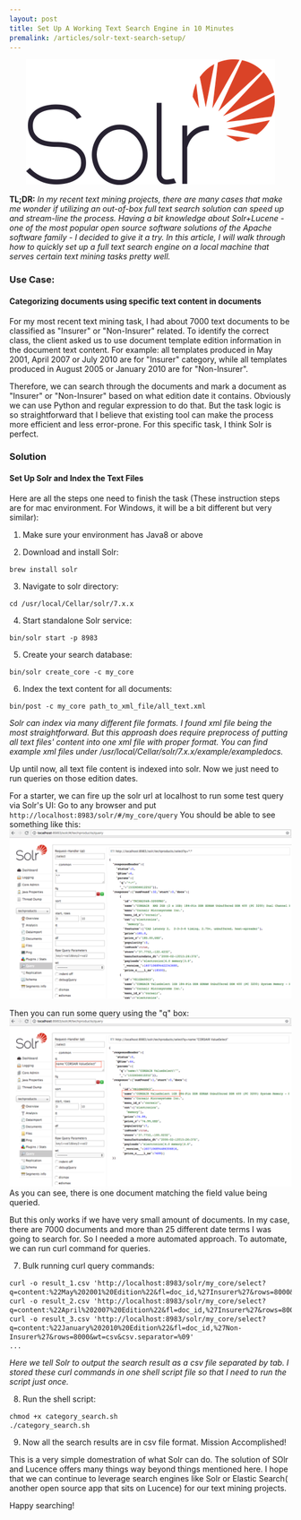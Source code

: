 ```yaml
---
layout: post
title: Set Up A Working Text Search Engine in 10 Minutes
premalink: /articles/solr-text-search-setup/
---
```


<p align="center">
<img src="/images/solr.png">
</p>

**TL;DR:** _In my recent text mining projects, there are many cases that make me wonder if utilizing an out-of-box full text search solution can speed up and stream-line the process. Having a bit knowledge about Solr+Lucene - one of the most popular open source software solutions of the Apache software family - I decided to give it a try. In this article, I will walk through how to quickly set up a full text search engine on a local machine that serves certain text mining tasks pretty well._

### Use Case:
#### Categorizing documents using specific text content in documents

For my most recent text mining task, I had about 7000 text documents to be classified as "Insurer" or "Non-Insurer" related. To identify the correct class, the client asked us to use document template edition information in the document text content. For example: all templates produced in May 2001, April 2007 or July 2010 are for "Insurer" category, while all templates produced in August 2005 or January 2010 are for "Non-Insurer".

Therefore, we can search through the documents and mark a document as "Insurer" or "Non-Insurer" based on what edition date it contains. Obviously we can use Python and regular expression to do that. But the task logic is so straightforward that I believe that existing tool can make the process more efficient and less error-prone. For this specific task, I think Solr is perfect.

### Solution
#### Set Up Solr and Index the Text Files

Here are all the steps one need to finish the task (These instruction steps are for mac environment. For Windows, it will be a bit different but very similar):

1. Make sure your environment has Java8 or above

2. Download and install Solr:
```
brew install solr
```

3. Navigate to solr directory:
```
cd /usr/local/Cellar/solr/7.x.x
```

4. Start standalone Solr service:
```
bin/solr start -p 8983
```

5. Create your search database:
```
bin/solr create_core -c my_core
```

6. Index the text content for all documents:
```
bin/post -c my_core path_to_xml_file/all_text.xml
```

_Solr can index via many different file formats. I found xml file being the most straightforward. But this approash does require preprocess of putting all text files' content into one xml file with proper format. You can find
example xml files under /usr/local/Cellar/solr/7.x.x/example/exampledocs._

Up until now, all text file content is indexed into solr. Now we just need to run queries on those edition dates.

For a starter, we can fire up the solr url at localhost to run some test query via Solr's UI:
Go to any browser and put `http://localhost:8983/solr/#/my_core/query`
You should be able to see something like this:
![Image1](/images/solr_ui.png)

Then you can run some query using the "q" box:
![Image2](/images/solr_q.png)
As you can see, there is one document matching the field value being queried.

But this only works if we have very small amount of documents. In my case, there are 7000 documents and more than 25 different date terms I was going to search for. So I needed a more automated approach. To automate, we can run curl command for queries.

7. Bulk running curl query commands:
```
curl -o result_1.csv 'http://localhost:8983/solr/my_core/select?q=content:%22May%202001%20Edition%22&fl=doc_id,%27Insurer%27&rows=8000&wt=csv&csv.separator=%09'
curl -o result_2.csv 'http://localhost:8983/solr/my_core/select?q=content:%22April%202007%20Edition%22&fl=doc_id,%27Insurer%27&rows=8000&wt=csv&csv.separator=%09'
curl -o result_3.csv 'http://localhost:8983/solr/my_core/select?q=content:%22January%202010%20Edition%22&fl=doc_id,%27Non-Insurer%27&rows=8000&wt=csv&csv.separator=%09'
...
```
_Here we tell Solr to output the search result as a csv file separated by tab._
_I stored these curl commands in one shell script file so that I need to run the script just once._

8. Run the shell script:
```
chmod +x category_search.sh
./category_search.sh
```

9. Now all the search results are in csv file format. Mission Accomplished!

This is a very simple domestration of what Solr can do. The solution of SOlr and Lucence offers many things way beyond things mentioned here. I hope that we can continue to leverage search engines like Solr or Elastic Search( another open source app that sits on Lucence) for our text mining projects.

Happy searching!
